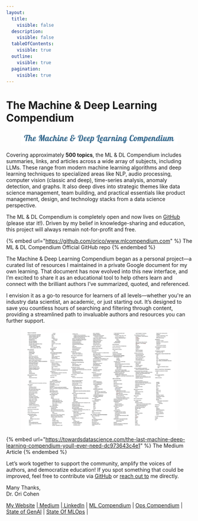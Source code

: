 ```yaml
---
layout:
  title:
    visible: false
  description:
    visible: false
  tableOfContents:
    visible: true
  outline:
    visible: true
  pagination:
    visible: true
---
```


# The Machine & Deep Learning Compendium

<figure><img src=".gitbook/assets/image.png" alt=""><figcaption></figcaption></figure>

Covering approximately **500 topics**, the ML & DL Compendium includes summaries, links, and articles across a wide array of subjects, including LLMs. These range from modern machine learning algorithms and deep learning techniques to specialized areas like NLP, audio processing, computer vision (classic and deep), time-series analysis, anomaly detection, and graphs. It also deep dives into strategic themes like data science management, team building, and practical essentials like product management, design, and technology stacks from a data science perspective.

The ML & DL Compendium is completely open and now lives on [GitHub](https://github.com/orico/www.mlcompendium.com/) (please star it!). Driven by my belief in knowledge-sharing and education, this project will always remain not-for-profit and free.&#x20;

{% embed url="https://github.com/orico/www.mlcompendium.com" %}
The ML & DL Compendium Official GitHub repo
{% endembed %}

The Machine & Deep Learning Compendium began as a personal project—a curated list of resources I maintained in a private Google document for my own learning. That document has now evolved into this new interface, and I’m excited to share it as an educational tool to help others learn and connect with the brilliant authors I’ve summarized, quoted, and referenced.

I envision it as a go-to resource for learners of all levels—whether you're an industry data scientist, an academic, or just starting out. It’s designed to save you countless hours of searching and filtering through content, providing a streamlined path to invaluable authors and resources you can further support.

<figure><img src=".gitbook/assets/image (2).png" alt=""><figcaption></figcaption></figure>



{% embed url="https://towardsdatascience.com/the-last-machine-deep-learning-compendium-youll-ever-need-dc973643c4e1" %}
The Medium Article
{% endembed %}

Let’s work together to support the community, amplify the voices of authors, and democratize education! If you spot something that could be improved, feel free to contribute via  [GitHub](https://github.com/orico/www.mlcompendium.com/tree/master) or [reach out to](https://www.linkedin.com/in/cohenori/) me directly.

Many Thanks, \
Dr. Ori Cohen&#x20;

[My Website](https://www.oricohen.com/) |[ Medium](https://medium.com/@cohenori) |[ LinkedIn](https://www.linkedin.com/in/cohenori/) | [ML Compendium](http://www.mlcompendium.com/) | [Ops Compendium](https://www.opscompendium.com/) | [State of GenAI](https://stateofgenai.com/) | [State Of MLOps](https://stateofmlops.com/) |
